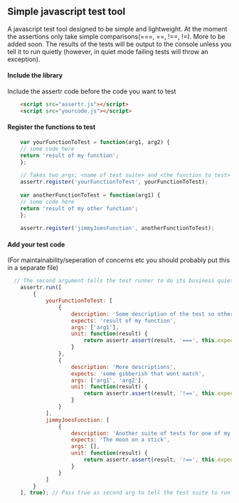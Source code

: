 ## Simple javascript test tool

A javascript test tool designed to be simple and lightweight. At the moment the assertions only take simple comparisons(===, ==, !==, !=). More to be added soon.
The results of the tests will be output to the console unless you tell it to run quietly (however, in quiet mode failing tests will throw an exception).

#### Include the library
Include the assertr code before the code you want to test

```html
	<script src="assertr.js"></script>
	<script src="yourcode.js"></script>
```

#### Register the functions to test

```javascript
	var yourFunctionToTest = function(arg1, arg2) {
    // some code here
    return 'result of my function';
	};
	
	// Takes two args; <name of test suite> and <the function to test>
	assertr.register('yourFunctionToTest', yourFunctionToTest);
	
	var anotherFunctionToTest = function(arg1) {
    // some code here
    return 'result of my other function';
	};
	
	assertr.register('jimmyJoesFunction', anotherFunctionToTest);
```

#### Add your test code
(For maintainability/seperation of concerns etc you should probably put this in a separate file)

```javascript
  // The second argument tells the test runner to do its business quietly
	assertr.run([
		{
			yourFunctionToTest: [
				{
					description: 'Some description of the test so other peeps dont have to mind read',
					expects: 'result of my function',
					args: ['arg1'], 
					unit: function(result) {
						return assertr.assert(result, '===', this.expects);
					}
				},
				{
					description: 'More descriptions',
					expects: 'some gibberish that wont match',
					args: ['arg1', 'arg2'], 
					unit: function(result) {
						return assertr.assert(result, '!==', this.expects);
					}
				}
			],
			jimmyJoesFunction: [
				{
					description: 'Another suite of tests for one of my insanely complex functions',
					expects: 'The moon on a stick',
					args: [], 
					unit: function(result) {
						return assertr.assert(result, '!==', this.expects);
					}
				}
			]
		}
	], true); // Pass true as second arg to tell the test suite to run quietly i.e. not output results to console. Note that in this state exceptions will be thrown for failing tests.
```
